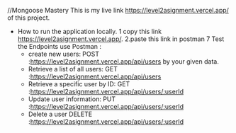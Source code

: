 //Mongoose Mastery
This is my live link https://level2asignment.vercel.app/ of this project.

- How to run the application locally.
  1 copy this link https://level2asignment.vercel.app/.
  2.paste this link in postman
  7 Test the Endpoints use Postman :
  - create new users:
    POST :https://level2asignment.vercel.app/api/users by your given data.
  - Retrieve a list of all users:
    GET :https://level2asignment.vercel.app/api/users
  - Retrieve a specific user by ID:
    GET :https://level2asignment.vercel.app/api/users/:userId
  - Update user information:
    PUT :https://level2asignment.vercel.app/api/users/:userId
  - Delete a user
    DELETE :https://level2asignment.vercel.app/api/users/:userId
